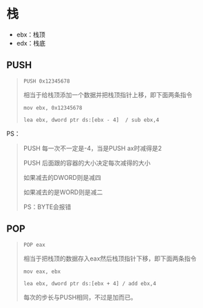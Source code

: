 #  栈

* ebx：栈顶
* edx：栈底

## PUSH

> `PUSH 0x12345678`
>
> 相当于给栈顶添加一个数据并把栈顶指针上移，即下面两条指令
>
> `mov ebx, 0x12345678`
>
> `lea ebx, dword ptr ds:[ebx - 4]  / sub ebx,4`

PS：

> PUSH 每一次不一定是-4，当是PUSH ax时减得是2
>
> PUSH 后面跟的容器的大小决定每次减得的大小
>
> 如果减去的DWORD则是减四
>
> 如果减去的是WORD则是减二
>
> PS：BYTE会报错

## POP

> `POP eax`
>
> 相当于把栈顶的数据存入eax然后栈顶指针下移，即下面两条指令
>
> `mov eax, ebx`
>
> `lea ebx, dword ptr ds:[ebx + 4] / add ebx,4`
>
> 每次的步长与PUSH相同，不过是加而已。